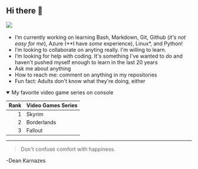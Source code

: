 ## Hi there 👋

<!--
**slarnett/slarnett** is a ✨ _special_ ✨ repository because its `README.md` (this file) appears on your GitHub profile.

Here are some ideas to get you started:
-->

<picture>
 <source media="(prefers-color-scheme: dark)" srcset="![alt text](c2wuy2l3o5f31.webp)">
 <source media="(prefers-color-scheme: light)" srcset="![alt text](istockphoto-1441638637-612x612.jpg)">
 <img src="![alt text](istockphoto-1288419797-612x612.jpg)">
</picture>

- I’m currently working on learning Bash, Markdown, Git, Github (*it's not easy for me*), Azure (**I have *some* experience), Linux\*, and Python!
- I’m looking to collaborate on anyting really. I'm willing to learn.
- I’m looking for help with coding. It's something I've wanted to do and haven't pushed myself enough to learn in the last 20 years
- Ask me about anything
- How to reach me: comment on anything in my repositories
- Fun fact: Adults don't know what they're doing, either

<details open>
<summary>My favorite video game series on console</summary>

| Rank | Video Games Series |
|-----:|--------------------|
|     1|       Skyrim       |
|     2|     Borderlands    |
|     3|       Fallout      |
</details>


---
> Don't confuse comfort with happiness.

-Dean Karnazes